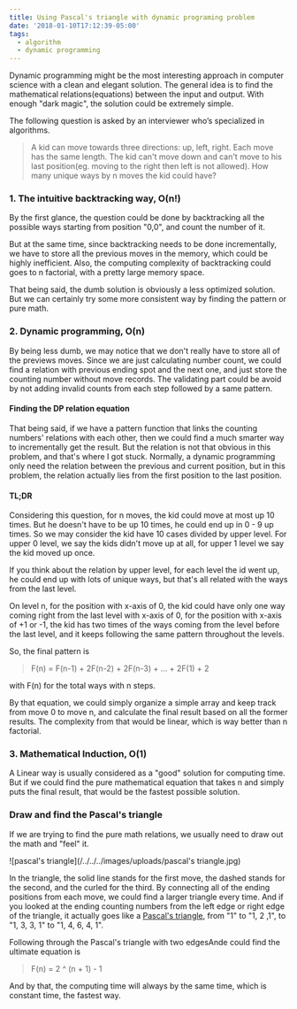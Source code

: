 ```yaml
---
title: Using Pascal's triangle with dynamic programing problem
date: '2018-01-10T17:12:39-05:00'
tags:
  - algorithm
  - dynamic programming
---
```

Dynamic programming might be the most interesting approach in computer science with a clean and elegant solution. The general idea is to find the mathematical relations(equations) between the input and output. With enough "dark magic", the solution could be extremely simple.

The following question is asked by an interviewer who’s specialized in algorithms.

> A kid can move towards three directions: up, left, right. Each move has the same length. The kid can't move down and can't move to his last position(eg. moving to the right then left is not allowed). How many unique ways by n moves the kid could have?


### 1. The intuitive backtracking way, O(n!)
By the first glance, the question could be done by backtracking all the possible ways starting from position "0,0", and count the number of it. 

But at the same time, since backtracking needs to be done incrementally, we have to store all the previous moves in the memory, which could be highly inefficient. Also, the computing complexity of backtracking could goes to n factorial, with a pretty large memory space.

That being said, the dumb solution is obviously a less optimized solution. But we can certainly try some more consistent way by finding the pattern or pure math.

### 2. Dynamic programming, O(n)

By being less dumb, we may notice that we don't really have to store all of the previews moves. Since we are just calculating number count, we could find a relation with previous ending spot and the next one, and just store the counting number without move records. The validating part could be avoid by not adding invalid counts from each step followed by a same pattern. 

#### Finding the DP relation equation
That being said, if we have a pattern function that links the counting numbers' relations with each other, then we could find a much smarter way to incrementally get the result. But the relation is not that obvious in this problem, and that's where I got stuck. Normally, a dynamic programming only need the relation between the previous and current position, but in this problem, the relation actually lies from the first position to the last position. 

#### TL;DR
Considering this question, for n moves, the kid could move at most up 10 times. But he doesn't have to be up 10 times, he could end up in 0 - 9 up times. So we may consider the kid have 10 cases divided by upper level. For upper 0 level, we say the kids didn't move up at all, for upper 1 level we say the kid moved up once. 

If you think about the relation by upper level, for each level the id went up, he could end up with lots of unique ways, but that's all related with the ways from the last level. 

On level n, for the position with x-axis of 0, the kid could have only one way coming right from the last level with x-axis of 0, for the position with x-axis of +1 or -1, the kid has two times of the ways coming from the level before the last level, and it keeps following the same pattern throughout the levels.

So, the final pattern is 

> F(n) = F(n-1) + 2F(n-2) + 2F(n-3) + ... + 2F(1) + 2

with F(n) for the total ways with n steps. 

By that equation, we could simply organize a simple array and keep track from move 0 to move n, and calculate the final result based on all the former results. The complexity from that would be linear, which is way better than n factorial.




### 3. Mathematical Induction, O(1)
A Linear way is usually considered as a "good" solution for computing time. But if we could find the pure mathematical equation that takes n and simply puts the final result, that would be the fastest possible solution. 

### Draw and find the Pascal's triangle
If we are trying to find the pure math relations, we usually need to draw out the math and "feel" it.

![pascal's triangle](/../../../images/uploads/pascal's triangle.jpg)

In the triangle, the solid line stands for the first move, the dashed stands for the second, and the curled for the third. By connecting all of the ending positions from each move, we could find a larger triangle every time. And if you looked at the ending counting numbers from the left edge or right edge of the triangle, it actually goes like a [Pascal's triangle](https://www.wikiwand.com/en/Pascal%27s_triangle), from "1" to "1, 2 ,1", to "1, 3, 3, 1" to "1, 4, 6, 4, 1".

Following through the Pascal's triangle with two edgesAnde could find the ultimate equation is

> F(n) = 2 ^ (n + 1) - 1

And by that, the computing time will always by the same time, which is constant time, the fastest way.


